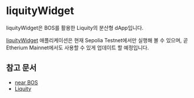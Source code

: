 # liquityWidget
liquityWidget은 BOS를 활용한 Liquity의 분산형 dApp입니다.

[liquityWidget](https://near.org/0xgh.near/widget/liquityWidget) 애플리케이션은 현재 Sepolia Testnet에서만 실행해 볼 수 있으며, 곧 Etherium Mainnet에서도 사용할 수 있게 업데이트 할 예정입니다.

## 참고 문서
- [near BOS](https://docs.near.org/bos)
- [Liquity](https://docs.liquity.org/)
